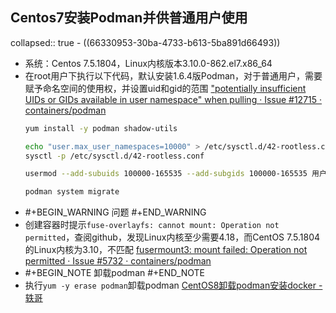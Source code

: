 ## Centos7安装Podman并供普通用户使用
collapsed:: true
	- ((66330953-30ba-4733-b613-5ba891d66493))
- 系统：Centos 7.5.1804，Linux内核版本3.10.0-862.el7.x86_64
- 在root用户下执行以下代码，默认安装1.6.4版Podman，对于普通用户，需要赋予命名空间的使用权，并设置uid和gid的范围 ["potentially insufficient UIDs or GIDs available in user namespace" when pulling · Issue #12715 · containers/podman](https://github.com/containers/podman/issues/12715)
  ``` bash
  yum install -y podman shadow-utils
  
  echo "user.max_user_namespaces=10000" > /etc/sysctl.d/42-rootless.conf
  sysctl -p /etc/sysctl.d/42-rootless.conf
  
  usermod --add-subuids 100000-165535 --add-subgids 100000-165535 用户名
  
  podman system migrate
  ```
- #+BEGIN_WARNING
  问题
  #+END_WARNING
- 创建容器时提示`fuse-overlayfs: cannot mount: Operation not permitted`，查阅github，发现Linux内核至少需要4.18，而CentOS 7.5.1804的Linux内核为3.10，不匹配 [fusermount3: mount failed: Operation not permitted · Issue #5732 · containers/podman](https://github.com/containers/podman/issues/5732#_prevue)
- #+BEGIN_NOTE
  卸载podman
  #+END_NOTE
- 执行`yum -y erase podman`卸载podman [CentOS8卸载podman安装docker - 轶哥](https://www.wyr.me/post/679)